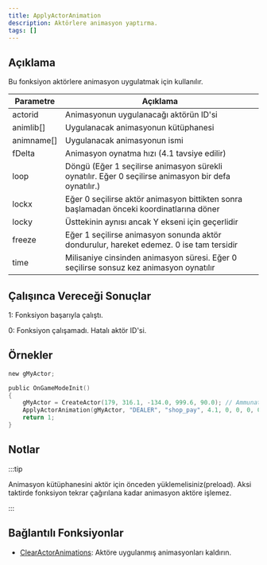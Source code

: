 ```yaml
---
title: ApplyActorAnimation
description: Aktörlere animasyon yaptırma.
tags: []
---
```


<VersionWarnTR version='SA-MP 0.3.7' />

## Açıklama

Bu fonksiyon aktörlere animasyon uygulatmak için kullanılır.

| Parametre  | Açıklama                                                                                                                |
| ---------- | ----------------------------------------------------------------------------------------------------------------------- |
| actorid    | Animasyonun uygulanacağı aktörün ID'si                                                                                  |
| animlib[]  | Uygulanacak animasyonun kütüphanesi                                                                                     |
| animname[] | Uygulanacak animasyonun ismi                                                                                            |
| fDelta     | Animasyon oynatma hızı (4.1 tavsiye edilir)                                                                             |
| loop       | Döngü (Eğer 1 seçilirse animasyon sürekli oynatılır. Eğer 0 seçilirse animasyon bir defa oynatılır.)                    |
| lockx      | Eğer 0 seçilirse aktör animasyon bittikten sonra başlamadan önceki koordinatlarına döner                                |
| locky      | Üsttekinin aynısı ancak Y ekseni için geçerlidir                                                                        |
| freeze     | Eğer 1 seçilirse animasyon sonunda aktör dondurulur, hareket edemez. 0 ise tam tersidir                                 |
| time       | Milisaniye cinsinden animasyon süresi. Eğer 0 seçilirse sonsuz kez animasyon oynatılır                                  |

## Çalışınca Vereceği Sonuçlar

1: Fonksiyon başarıyla çalıştı.

0: Fonksiyon çalışamadı. Hatalı aktör ID'si.

## Örnekler

```c
new gMyActor;

public OnGameModeInit()
{
    gMyActor = CreateActor(179, 316.1, -134.0, 999.6, 90.0); // Ammunation'daki satıcıdan yaratıyoruz
    ApplyActorAnimation(gMyActor, "DEALER", "shop_pay", 4.1, 0, 0, 0, 0, 0); // Animasyonu oynatıyoruz
    return 1;
}
```

## Notlar

:::tip

Animasyon kütüphanesini aktör için önceden yüklemelisiniz(preload). Aksi taktirde fonksiyon tekrar çağırılana kadar animasyon aktöre işlemez.

:::

## Bağlantılı Fonksiyonlar

- [ClearActorAnimations](ClearActorAnimations): Aktöre uygulanmış animasyonları kaldırın.
